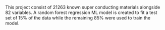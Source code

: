 This project consist of 21263 known super conducting materials alongside 82 variables. A random forest regression ML model is created to fit a test set of 15% of the data while the remaining 85% were used to train the model.
